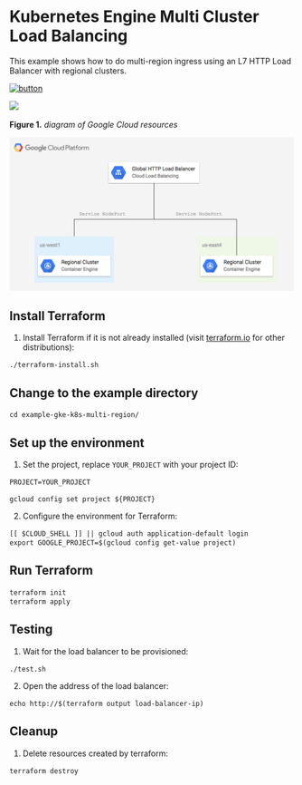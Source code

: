 # Kubernetes Engine Multi Cluster Load Balancing

This example shows how to do multi-region ingress using an L7 HTTP Load Balancer with regional clusters.

[![button](http://gstatic.com/cloudssh/images/open-btn.png)](https://console.cloud.google.com/cloudshell/open?git_repo=https://github.com/GoogleCloudPlatform/terraform-google-examples&page=editor&tutorial=example-gke-k8s-multi-region/README.md)

<a href="https://concourse-tf.gcp.solutions/teams/main/pipelines/tf-examples-gke-multi-region" target="_blank">
<img src="https://concourse-tf.gcp.solutions/api/v1/teams/main/pipelines/tf-examples-gke-multi-region/badge" /></a>

**Figure 1.** *diagram of Google Cloud resources*

![architecture diagram](./diagram.png)

## Install Terraform

1. Install Terraform if it is not already installed (visit [terraform.io](https://terraform.io) for other distributions):

```
./terraform-install.sh
```

## Change to the example directory

```
cd example-gke-k8s-multi-region/
```

## Set up the environment

1. Set the project, replace `YOUR_PROJECT` with your project ID:

```
PROJECT=YOUR_PROJECT
```

```
gcloud config set project ${PROJECT}
```

2. Configure the environment for Terraform:

```
[[ $CLOUD_SHELL ]] || gcloud auth application-default login
export GOOGLE_PROJECT=$(gcloud config get-value project)
```

## Run Terraform

```
terraform init
terraform apply
```

## Testing

1. Wait for the load balancer to be provisioned:

```
./test.sh
```

2. Open the address of the load balancer:

```
echo http://$(terraform output load-balancer-ip)
```

## Cleanup

1. Delete resources created by terraform:

```
terraform destroy
```
